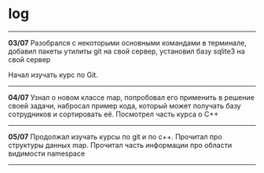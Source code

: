 # **log**
---
**03/07**
Разобрался с некоторыми основными командами в терминале, добавил пакеты утилиты git на свой сервер, установил базу sqlite3 на свой сервер

Начал изучать курс по Git.

---
**04/07**
Узнал о новом классе map, попробовал его применить в решение своей задачи, набросал пример кода, который может получать базу сотрудников и сортировать её.
Посмотрел часть курса о C++

---
**05/07**
Продолжал изучать курсы по git и по c++. Прочитал про структуры данных map. Прочитал часть информации про области видимости namespace

---
